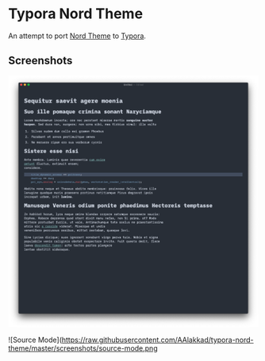 # Typora Nord Theme

An attempt to port [Nord Theme](https://www.nordtheme.com/) to [Typora](https://typora.io/).

## Screenshots


![Normal Mode](https://raw.githubusercontent.com/AAlakkad/typora-nord-theme/master/screenshots/normal-mode.png)

![Source Mode](https://raw.githubusercontent.com/AAlakkad/typora-nord-theme/master/screenshots/source-mode.png
